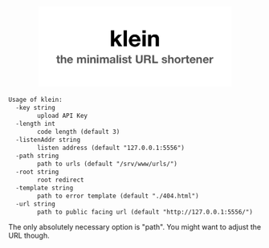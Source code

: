 <p align="center">
  <img src="/klein.png" alt="klein logo" width="386" />
</p>

```
Usage of klein:
  -key string
    	upload API Key
  -length int
    	code length (default 3)
  -listenAddr string
    	listen address (default "127.0.0.1:5556")
  -path string
    	path to urls (default "/srv/www/urls/")
  -root string
    	root redirect
  -template string
    	path to error template (default "./404.html")
  -url string
    	path to public facing url (default "http://127.0.0.1:5556/")
```

The only absolutely necessary option is "path". You might want to adjust the URL though.
